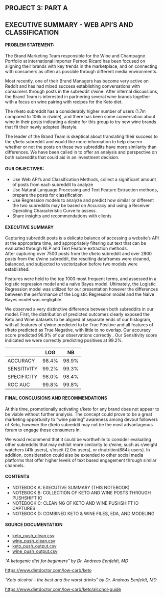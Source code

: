 ## PROJECT 3: PART A 

## EXECUTIVE SUMMARY - WEB API’S AND CLASSIFICATION



#### **PROBLEM STATEMENT:**


The Brand Marketing Team responsible for the Wine and Champagne Portfolio at international importer Pernod Ricard has been focused on aligning their brands with key trends in the marketplace, and on connecting with consumers as often as possible through different media environments.  


Most recently, one of their Brand Managers has become very active on Reddit and has had mixed success establishing conversations with consumers through posts in the subreddit r/wine.  After internal discussions, the Brand Team is interested in partnering several wine brands together with a focus on wine pairing with recipes for the Keto diet.  


The r/keto subreddit has a considerably higher number of users (1.7m compared to 106k in r/wine), and there has been some conversation about wine in their posts indicating a desire for this group to try new wine brands that fit their newly adopted lifestyle.  


The leader of the Brand Team is skeptical about translating their success to the r/keto subreddit and would like more information to help discern whether or not the posts on these two subreddits have more similarity than differences.  We have been called in to offer an analysis and perspective on both subreddits that could aid in an investment decision.


#### **OUR OBJECTIVES:**


- Use Web API’s and Classification Methods, collect a significant amount of posts from each subreddit to analyze
- Use Natural Language Processing and Text Feature Extraction methods, prepare the posts for classification
- Use Regression models to analyze and predict how similar or different the two subreddits may be based on Accuracy and using a Receiver Operating Characteristic Curve to assess.
- Share insights and recommendations with clients


#### **EXECUTIVE SUMMARY**


Capturing subreddit posts is a delicate balance of accessing a website’s API at the appropriate time, and appropriately filtering out text that can be evaluated through NLP and Text Feature extraction methods.  
After capturing over 7500 posts from the r/keto subreddit and over 2800 posts from the r/wine subreddit, the resulting dataframes were cleaned, balanced, and subjected to vectorization before two models were established.  

Features were held to the top 1000 most frequent terms, and assessed in a logistic regression model and a naïve Bayes model.  Ultimately, the Logistic Regression model was utilized for our presentation however the differences between the performance of the Logistic Regression model and the Naive Bayes model was negligible.

We observed a very distinctive difference between both subreddits in our model.  First, the distribution of predicted outcomes clearly exposed the Keto and Wine datasets to be aligned at separate ends of our histogram, with all features of r/wine predicted to be True Positive and all features of r/keto predicted as True Negative, with little to no overlap.  Our accuracy score predicted 98.9% of our observations correctly .  Our Sensitivity score indicated we were correctly predicting positives at 99.2%.



|                         |    LOG     |     NB      |
|------------------|-------------|------------|
|  ACCURACY   |   98.4%   |   98.9%  |
|  SENSITIVITY  |  99.2%   |   99.3%   |
|  SPECIFICITY   |  98.0%   |   98.4%   |
|  ROC AUC       |  99.8%    |  99.8%    |


#### **FINAL CONCLUSIONS AND RECOMMENDATIONS**


At this time, promotionally activating r/keto for any brand does not appear to be viable without further analysis.  The concept could prove to be a great marketing opportunity to “wine pairing” awareness among devout followers of Keto, however the r/keto subreddit may not be the most advantageous forum to engage those consumers in.


We would recommend that it could be worthwhile to consider evaluating other subreddits that may exhibit more similarity to r/wine, such as r/weight watchers (41k users), r/loseit (2.0m users), or r/nutrition(684k users).  In addition, consideration could also be extended to other social media platforms that offer higher levels of text based engagement through similar channels.



#### **CONTENTS**


-	NOTEBOOK A: EXECUTIVE SUMMARY (THIS NOTEBOOK)
-	NOTEBOOK B: COLLECTION OF KETO AND WINE POSTS THROUGH PUSHSHIFT IO
-   NOTEBOOK C: CLEANING OF KETO AND WINE PUSHSHIFT IO CAPTURES
-	NOTEBOOK D: COMBINED KETO & WINE FILES, EDA, AND MODELING


#### **SOURCE DOCUMENTATION**


-	[keto_push_clean.csv](*keto_push_clean.csv*)
-	[wine_push_clean.csv](*wine_push_clean.csv*)
-	[keto_push_output.csv](*keto_push_output.csv*)
-	[wine_push_output.csv](*keto_push_output.csv*)


*“A ketogenic diet for beginners” by Dr. Andreas Eenfeldt, MD*

https://www.dietdoctor.com/low-carb/keto


*“Keto alcohol – the best and the worst drinks” by Dr. Andreas Eenfeldt, MD*

https://www.dietdoctor.com/low-carb/keto/alcohol-guide

